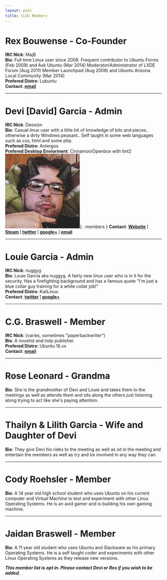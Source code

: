 ```yaml
---
layout: post
title: CLUG Members
---
```



# **Rex Bouwense** - Co-Founder  
**IRC Nick**:  MajB  
**Bio**: Full time Linux user since 2008\. Frequent contributor to Ubuntu Forms (Feb 2009) and Ask Ubuntu (Mar 2014) Moderator/Administrator of LXDE Forum (Aug 2011) Member Launchpad (Aug 2008) and Ubuntu Arizona Local Community (Mar 2014)  
**Prefered Distro**: Lubuntu  
**Contact**:   **[email](mailto:majb@azloco.com)**

- - -

# **Devi [David] Garcia** - Admin
**IRC Nick**:  Deoxizn  
**Bio**: Casual linux user with a little bit of knowledge of bits and pieces.. otherwise a dirty Windows peasant.. Self taught in some web languages such as css, html and some php.  
**Prefered Distro**: Antergos  
**Prefered Desktop Enviorment**: Cinnamon/Openbox with tint2  
[![David's Photo](https://raw.githubusercontent.com/CochiseLinuxUsersGroup/CochiseLinuxUsersGroup.github.io/master/images/david.jpg)](http://cochiselinux.com){: .members }
**Contact**:  **[Website](http://z0mbiexx.github.io) &brvbar; [Steam](https://steamcommunity.com/id/z0mbiexx) &brvbar; [twitter](https://twitter.com/z0mbiexx) &brvbar; [google+](https://plus.google.com/u/0/114554287269046116654 ) &brvbar; [email](mailto:asphyxiated.god@gmail.com)**

- - -

# **Louie Garcia** - Admin  
**IRC Nick**:  nuggyg  
**Bio**: Louie Garcia aka nuggyg. A fairly new linux user who is in it for the security.  Has a firefighting background and has a famous quote "I'm just a blue collar guy training for a white collar job!"  
**Prefered Distro**: KaliLinux  
**Contact**:  **[twitter](https://twitter.com/nuggy_g) &brvbar; [google+](https://plus.google.com/u/0/107489447128690285761)**

- - -

# **C.G. Braswell** - Member  
**IRC Nick**:  (varies, sometimes "paperbackwriter")  
**Bio**: A novelist and indy publisher.  
**Prefered Distro**: Ubuntu 16.xx  
**Contact**:   **[email](mailto:chris.braswell@fusepowder.com)**

- - -

# **Rose Leonard** - Grandma  
**Bio**: She is the grandmother of Devi and Louie and takes them to the meetings as well as attends them and sits along the others just listening along trying to act like she's paying attention.

- - -


# **Thailyn & Lilith Garcia** - Wife and Daughter of Devi  
**Bio**: They give Devi his rides to the meeting as well as sit in the meeting and entertain the members as well as try and be involved in any way they can.

- - -

# **Cody Roehsler** - Member
**Bio**:  A 14 year old high school student who uses Ubuntu on his current computer and Virtual Machine to test and experiment with other Linux Operating Systems.  He is an avid gamer and is building his own gaming machine.

- - -

# **Jaidan Braswell** - Member
**Bio**:  A 11 year old student who uses Ubuntu and Slackware as his primary Operating Systems.  He is a self taught coder and experiments with other Linux Operating Systems as they release new versions.
 

_**This member list is opt in. Please contact Devi or Rex if you wish to be added.**_
